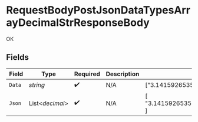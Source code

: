 # RequestBodyPostJsonDataTypesArrayDecimalStrResponseBody

OK


## Fields

| Field                                  | Type                                   | Required                               | Description                            | Example                                |
| -------------------------------------- | -------------------------------------- | -------------------------------------- | -------------------------------------- | -------------------------------------- |
| `Data`                                 | *string*                               | :heavy_check_mark:                     | N/A                                    | ["3.141592653589793438462643383279"]   |
| `Json`                                 | List<*decimal*>                        | :heavy_check_mark:                     | N/A                                    | [<br/>"3.141592653589793438462643383279"<br/>] |